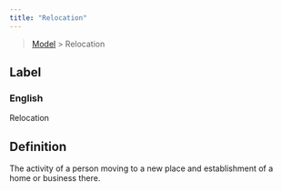 ```yaml
---
title: "Relocation"
---
```


> [Model](./../) > Relocation

## Label

### English
Relocation


## Definition
The activity of a person moving to a new place and establishment of a home or business there. 


    
